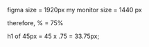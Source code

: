 figma size = 1920px
my monitor size = 1440 px

therefore, % = 75%

h1 of 45px = 45 x .75 = 33.75px;
